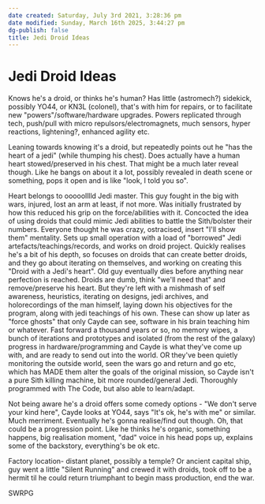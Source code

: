```yaml
---
date created: Saturday, July 3rd 2021, 3:28:36 pm
date modified: Sunday, March 16th 2025, 3:44:27 pm
dg-publish: false
title: Jedi Droid Ideas
---
```


# Jedi Droid Ideas

Knows he's a droid, or thinks he's human? Has little (astromech?) sidekick, possibly YO44, or KN3L (colonel), that's with him for repairs, or to facilitate new "powers"/software/hardware upgrades. Powers replicated through tech, push/pull with micro repulsors/electromagnets, much sensors, hyper reactions, lightening?, enhanced agility etc. 

Leaning towards knowing it's a droid, but repeatedly points out he "has the heart of a jedi" (while thumping his chest). Does actually have a human heart stowed/preserved in his chest. That might be a much later reveal though. Like he bangs on about it a lot, possibly revealed in death scene or something, pops it open and is like "look, I told you so". 

Heart belongs to ooooolllld Jedi master. This guy fought in the big with wars, injured, lost an arm at least, if not more. Was initially frustrated by how this reduced his grip on the force/abilities with it. Concocted the idea of using droids that could mimic Jedi abilities to battle the Sith/bolster their numbers. Everyone thought he was crazy, ostracised, insert "I'll show them" mentality. Sets up small operation with a load of "borrowed" Jedi artefacts/teachings/records, and works on droid project. Quickly realises he's a bit of his depth, so focuses on droids that can create better droids, and they go about iterating on themselves, and working on creating this "Droid with a Jedi's heart". Old guy eventually dies before anything near perfection is reached. Droids are dumb, think "we'll need that" and remove/preserve his heart. But they're left with a mishmash of self awareness, heuristics, iterating on designs, jedi archives, and holorecordings of the man himself, laying down his objectives for the program, along with jedi teachings of his own. These can show up later as "force ghosts" that only Cayde can see, software in his brain teaching him or whatever. Fast forward a thousand years or so, no memory wipes, a bunch of iterations and prototypes and isolated (from the rest of the galaxy) progress in hardware/programming and Cayde is what they've come up with, and are ready to send out into the world. OR they've been quietly monitoring the outside world, seen the wars go and return and go etc, which has MADE them alter the goals of the original mission, so Cayde isn't a pure Sith killing machine, bit more rounded/general Jedi. Thoroughly programmed with The Code, but also able to learn/adapt. 

Not being aware he's a droid offers some comedy options - "We don't serve your kind here", Cayde looks at YO44, says "It's ok, he's with me" or similar. Much merriment. Eventually he's gonna realise/find out though. Oh, that could be a progression point. Like he thinks he's organic, something happens, big realisation moment, "dad" voice in his head pops up, explains some of the backstory, everything's be ok etc. 

Factory location- distant planet, possibly a temple? Or ancient capital ship, guy went a little "Silent Running" and crewed it with droids, took off to be a hermit til he could return triumphant to begin mass production, end the war. 

SWRPG 
